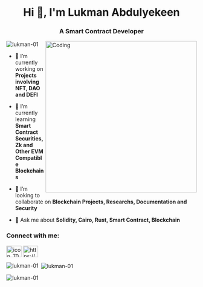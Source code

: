<h1 align="center">Hi 👋, I'm Lukman Abdulyekeen</h1>
<h3 align="center">A Smart Contract Developer</h3>
<img align="right" alt="Coding" width="400" src="https://encrypted-tbn0.gstatic.com/images?q=tbn:ANd9GcTtthdLuIGpO4jobk3Z_4iim0kjzI5iDeiRsw&usqp=CAU">

<p align="left"> <img src="https://komarev.com/ghpvc/?username=lukman-01&label=Profile%20views&color=0e75b6&style=flat" alt="lukman-01" /> </p>

- 🔭 I’m currently working on **Projects involving NFT, DAO and DEFI**

- 🌱 I’m currently learning **Smart Contract Securities, Zk and Other EVM Compatible Blockchains**

- 👯 I’m looking to collaborate on **Blockchain Projects, Researchs, Documentation and Security**

- 💬 Ask me about **Solidity, Cairo, Rust, Smart Contract, Blockchain**

<h3 align="left">Connect with me:</h3>
<p align="left">
<a href="https://twitter.com/icon_70" target="blank"><img align="center" src="https://raw.githubusercontent.com/rahuldkjain/github-profile-readme-generator/master/src/images/icons/Social/twitter.svg" alt="icon_70" height="30" width="40" /></a>
<a href="https://linkedin.com/in/https://www.linkedin.com/in/lukman-abdulyekeen-75746323a/" target="blank"><img align="center" src="https://raw.githubusercontent.com/rahuldkjain/github-profile-readme-generator/master/src/images/icons/Social/linked-in-alt.svg" alt="https://www.linkedin.com/in/lukman-abdulyekeen-75746323a/" height="30" width="40" /></a>
</p>

<p><img align="left" src="https://github-readme-stats.vercel.app/api/top-langs?username=lukman-01&show_icons=true&locale=en&layout=compact" alt="lukman-01" /></p>

<p>&nbsp;<img align="center" src="https://github-readme-stats.vercel.app/api?username=lukman-01&show_icons=true&locale=en" alt="lukman-01" /></p>

<p><img align="center" src="https://github-readme-streak-stats.herokuapp.com/?user=lukman-01&" alt="lukman-01" /></p>
